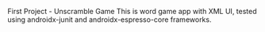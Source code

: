 First Project - Unscramble Game
This is word game app with XML UI, tested using androidx-junit and androidx-espresso-core frameworks.
